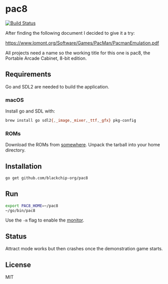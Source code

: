 # pac8

[![Build Status](https://travis-ci.com/blackchip-org/pac8.svg?branch=master)](https://travis-ci.com/blackchip-org/pac8)

After finding the following document I decided to give it a try:

https://www.lomont.org/Software/Games/PacMan/PacmanEmulation.pdf

All projects need a name so the working title for this one is pac8, the Portable Arcade Cabinet, 8-bit edition.

## Requirements

Go and SDL2 are needed to build the application.

### macOS

Install go and SDL with:

```bash
brew install go sdl2{,_image,_mixer,_ttf,_gfx} pkg-config
```

### ROMs

Download the ROMs from [somewhere](http://example.org/pac8). Unpack the
tarball into your home directory.

## Installation

```bash
go get github.com/blackchip-org/pac8
```

## Run

```bash
export PAC8_HOME=~/pac8
~/go/bin/pac8
```

Use the `-m` flag to enable the [monitor](monitor.md).

## Status

Attract mode works but then crashes once the demonstration game starts.

## License

MIT



